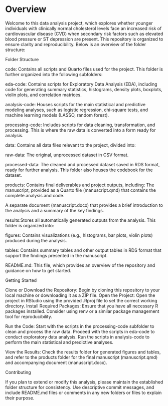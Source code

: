 # Overview

Welcome to this data analysis project, which explores whether younger individuals with clinically normal cholesterol levels face an increased risk of cardiovascular disease (CVD) when secondary risk factors such as elevated blood pressure or ST depression are present. This repository is organized to ensure clarity and reproducibility. Below is an overview of the folder structure:

Folder Structure

code: Contains all scripts and Quarto files used for the project. This folder is further organized into the following subfolders:

eda-code: Contains scripts for Exploratory Data Analysis (EDA), including code for generating summary statistics, histograms, density plots, boxplots, violin plots, and correlation matrices.

analysis-code: Houses scripts for the main statistical and predictive modeling analyses, such as logistic regression, chi-square tests, and machine learning models (LASSO, random forest).

processing-code: Includes scripts for data cleaning, transformation, and processing. This is where the raw data is converted into a form ready for analysis.

data: Contains all data files relevant to the project, divided into:

raw-data: The original, unprocessed dataset in CSV format.

processed-data: The cleaned and processed dataset saved in RDS format, ready for further analysis. This folder also houses the codebook for the dataset.

products: Contains final deliverables and project outputs, including: The manuscript, provided as a Quarto file (manuscript.qmd) that contains the complete analysis and code.

A separate document (manuscript.docx) that provides a brief introduction to the analysis and a summary of the key findings.

results:Stores all automatically generated outputs from the analysis. This folder is organized into:

figures: Contains visualizations (e.g., histograms, bar plots, violin plots) produced during the analysis.

tables: Contains summary tables and other output tables in RDS format that support the findings presented in the manuscript.

README.md: This file, which provides an overview of the repository and guidance on how to get started.


Getting Started

Clone or Download the Repository: Begin by cloning this repository to your local machine or downloading it as a ZIP file.
Open the Project: Open the project in RStudio using the provided .Rproj file to set the correct working directory.
Install Required Packages: Ensure that you have all necessary R packages installed. Consider using renv or a similar package management tool for reproducibility.

Run the Code:
Start with the scripts in the processing-code subfolder to clean and process the raw data.
Proceed with the scripts in eda-code to conduct exploratory data analysis.
Run the scripts in analysis-code to perform the main statistical and predictive analyses.

View the Results: Check the results folder for generated figures and tables, and refer to the products folder for the final manuscript (manuscript.qmd) and accompanying document (manuscript.docx).


Contributing

If you plan to extend or modify this analysis, please maintain the established folder structure for consistency. Use descriptive commit messages, and include README.md files or comments in any new folders or files to explain their purpose.
